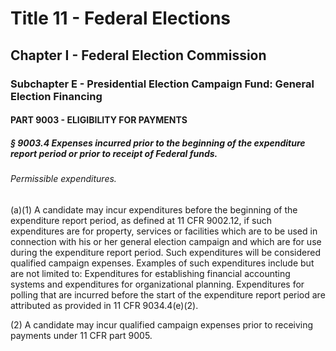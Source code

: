 
# Title 11 - Federal Elections
## Chapter I - Federal Election Commission
### Subchapter E - Presidential Election Campaign Fund: General Election Financing
#### PART 9003 - ELIGIBILITY FOR PAYMENTS
##### § 9003.4 Expenses incurred prior to the beginning of the expenditure report period or prior to receipt of Federal funds.
###### Permissible expenditures.

(a)(1) A candidate may incur expenditures before the beginning of the expenditure report period, as defined at 11 CFR 9002.12, if such expenditures are for property, services or facilities which are to be used in connection with his or her general election campaign and which are for use during the expenditure report period. Such expenditures will be considered qualified campaign expenses. Examples of such expenditures include but are not limited to: Expenditures for establishing financial accounting systems and expenditures for organizational planning. Expenditures for polling that are incurred before the start of the expenditure report period are attributed as provided in 11 CFR 9034.4(e)(2).

(2) A candidate may incur qualified campaign expenses prior to receiving payments under 11 CFR part 9005.
